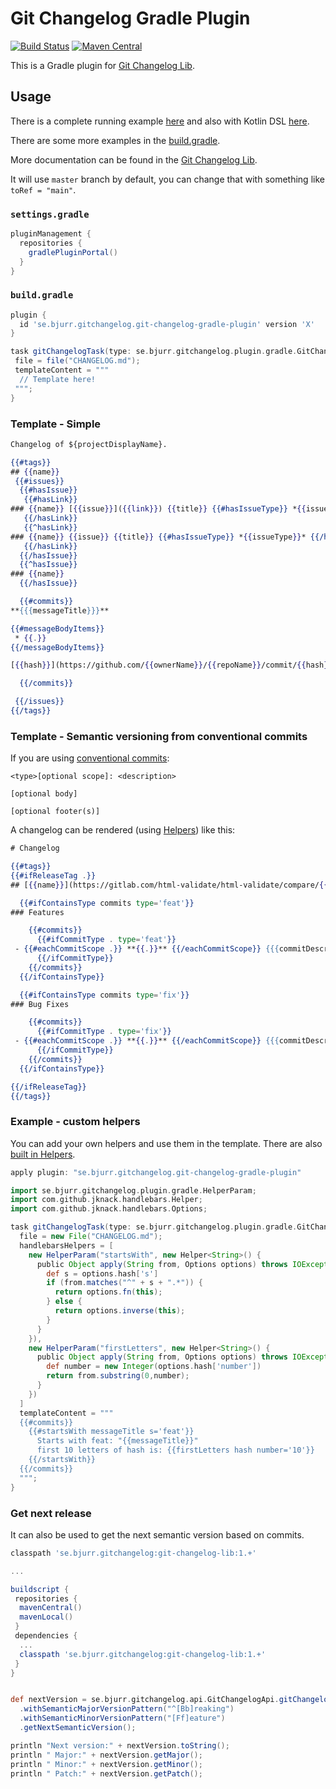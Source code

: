 # Git Changelog Gradle Plugin

[![Build Status](https://travis-ci.org/tomasbjerre/git-changelog-gradle-plugin.svg?branch=master)](https://travis-ci.org/tomasbjerre/git-changelog-gradle-plugin)
[![Maven Central](https://maven-badges.herokuapp.com/maven-central/se.bjurr.gitchangelog/git-changelog-gradle-plugin/badge.svg)](https://maven-badges.herokuapp.com/maven-central/se.bjurr.gitchangelog/git-changelog-gradle-plugin)

This is a Gradle plugin for [Git Changelog Lib](https://github.com/tomasbjerre/git-changelog-lib).

## Usage

There is a complete running example [here](/git-changelog-gradle-plugin-example) and also with Kotlin DSL [here](/git-changelog-gradle-plugin-example-kotlin).

There are some more examples in the [build.gradle](https://github.com/tomasbjerre/git-changelog-gradle-plugin/blob/master/git-changelog-gradle-plugin-example/build.gradle).

More documentation can be found in the [Git Changelog Lib](https://github.com/tomasbjerre/git-changelog-lib).

It will use `master` branch by default, you can change that with something like `toRef = "main"`.

### `settings.gradle`

```groovy
pluginManagement {
  repositories {
    gradlePluginPortal()
  }
}
```

### `build.gradle`

```groovy
plugin {
  id 'se.bjurr.gitchangelog.git-changelog-gradle-plugin' version 'X'
}

task gitChangelogTask(type: se.bjurr.gitchangelog.plugin.gradle.GitChangelogTask) {
 file = file("CHANGELOG.md");
 templateContent = """
  // Template here!
 """;
}
```

### Template - Simple

```hbs
Changelog of ${projectDisplayName}.

{{#tags}}
## {{name}}
 {{#issues}}
  {{#hasIssue}}
   {{#hasLink}}
### {{name}} [{{issue}}]({{link}}) {{title}} {{#hasIssueType}} *{{issueType}}* {{/hasIssueType}} {{#hasLabels}} {{#labels}} *{{.}}* {{/labels}} {{/hasLabels}}
   {{/hasLink}}
   {{^hasLink}}
### {{name}} {{issue}} {{title}} {{#hasIssueType}} *{{issueType}}* {{/hasIssueType}} {{#hasLabels}} {{#labels}} *{{.}}* {{/labels}} {{/hasLabels}}
   {{/hasLink}}
  {{/hasIssue}}
  {{^hasIssue}}
### {{name}}
  {{/hasIssue}}

  {{#commits}}
**{{{messageTitle}}}**

{{#messageBodyItems}}
 * {{.}}
{{/messageBodyItems}}

[{{hash}}](https://github.com/{{ownerName}}/{{repoName}}/commit/{{hash}}) {{authorName}} *{{commitTime}}*

  {{/commits}}

 {{/issues}}
{{/tags}}
```

### Template - Semantic versioning from conventional commits

If you are using [conventional commits](https://www.conventionalcommits.org/en/v1.0.0/):

```shell
<type>[optional scope]: <description>

[optional body]

[optional footer(s)]
```

A changelog can be rendered (using [Helpers](https://github.com/tomasbjerre/git-changelog-lib#Helpers)) like this:

```hbs
# Changelog

{{#tags}}
{{#ifReleaseTag .}}
## [{{name}}](https://gitlab.com/html-validate/html-validate/compare/{{name}}) ({{tagDate .}})

  {{#ifContainsType commits type='feat'}}
### Features

    {{#commits}}
      {{#ifCommitType . type='feat'}}
 - {{#eachCommitScope .}} **{{.}}** {{/eachCommitScope}} {{{commitDescription .}}} ([{{hash}}](https://gitlab.com/html-validate/html-validate/commit/{{hashFull}}))
      {{/ifCommitType}}
    {{/commits}}
  {{/ifContainsType}}

  {{#ifContainsType commits type='fix'}}
### Bug Fixes

    {{#commits}}
      {{#ifCommitType . type='fix'}}
 - {{#eachCommitScope .}} **{{.}}** {{/eachCommitScope}} {{{commitDescription .}}} ([{{hash}}](https://gitlab.com/html-validate/html-validate/commit/{{hashFull}}))
      {{/ifCommitType}}
    {{/commits}}
  {{/ifContainsType}}

{{/ifReleaseTag}}
{{/tags}}
```

### Example - custom helpers

You can add your own helpers and use them in the template. There are also [built in Helpers](https://github.com/tomasbjerre/git-changelog-lib#Helpers).

```groovy
apply plugin: "se.bjurr.gitchangelog.git-changelog-gradle-plugin"

import se.bjurr.gitchangelog.plugin.gradle.HelperParam;
import com.github.jknack.handlebars.Helper;
import com.github.jknack.handlebars.Options;

task gitChangelogTask(type: se.bjurr.gitchangelog.plugin.gradle.GitChangelogTask) {
  file = new File("CHANGELOG.md");
  handlebarsHelpers = [
    new HelperParam("startsWith", new Helper<String>() {
      public Object apply(String from, Options options) throws IOException {
        def s = options.hash['s']
        if (from.matches("^" + s + ".*")) {
          return options.fn(this);
        } else {
          return options.inverse(this);
        }
      }
    }),
    new HelperParam("firstLetters", new Helper<String>() {
      public Object apply(String from, Options options) throws IOException {
        def number = new Integer(options.hash['number'])
        return from.substring(0,number);
      }
    })
  ]
  templateContent = """
  {{#commits}}
    {{#startsWith messageTitle s='feat'}}
      Starts with feat: "{{messageTitle}}"
      first 10 letters of hash is: {{firstLetters hash number='10'}}
    {{/startsWith}}
  {{/commits}}
  """;
}
```

### Get next release

It can also be used to get the next semantic version based on commits.

```groovy
classpath 'se.bjurr.gitchangelog:git-changelog-lib:1.+'

...

buildscript {
 repositories {
  mavenCentral()
  mavenLocal()
 }
 dependencies {
  ...
  classpath 'se.bjurr.gitchangelog:git-changelog-lib:1.+'
 }
}


def nextVersion = se.bjurr.gitchangelog.api.GitChangelogApi.gitChangelogApiBuilder()
  .withSemanticMajorVersionPattern("^[Bb]reaking")
  .withSemanticMinorVersionPattern("[Ff]eature")
  .getNextSemanticVersion();

println "Next version:" + nextVersion.toString();
println " Major:" + nextVersion.getMajor();
println " Minor:" + nextVersion.getMinor();
println " Patch:" + nextVersion.getPatch();
```
